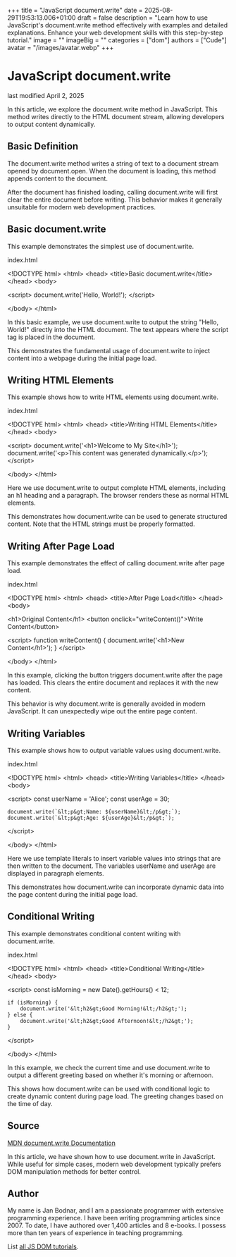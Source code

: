 +++
title = "JavaScript document.write"
date = 2025-08-29T19:53:13.006+01:00
draft = false
description = "Learn how to use JavaScript's document.write method effectively with examples and detailed explanations. Enhance your web development skills with this step-by-step tutorial."
image = ""
imageBig = ""
categories = ["dom"]
authors = ["Cude"]
avatar = "/images/avatar.webp"
+++

# JavaScript document.write

last modified April 2, 2025

In this article, we explore the document.write method in
JavaScript. This method writes directly to the HTML document stream,
allowing developers to output content dynamically.

## Basic Definition

The document.write method writes a string of text to a
document stream opened by document.open. When the document
is loading, this method appends content to the document.

After the document has finished loading, calling document.write
will first clear the entire document before writing. This behavior makes
it generally unsuitable for modern web development practices.

## Basic document.write

This example demonstrates the simplest use of document.write.

index.html
    

&lt;!DOCTYPE html&gt;
&lt;html&gt;
&lt;head&gt;
    &lt;title&gt;Basic document.write&lt;/title&gt;
&lt;/head&gt;
&lt;body&gt;

&lt;script&gt;
    document.write('Hello, World!');
&lt;/script&gt;

&lt;/body&gt;
&lt;/html&gt;

In this basic example, we use document.write to output the
string "Hello, World!" directly into the HTML document. The text appears
where the script tag is placed in the document.

This demonstrates the fundamental usage of document.write to
inject content into a webpage during the initial page load.

## Writing HTML Elements

This example shows how to write HTML elements using document.write.

index.html
    

&lt;!DOCTYPE html&gt;
&lt;html&gt;
&lt;head&gt;
    &lt;title&gt;Writing HTML Elements&lt;/title&gt;
&lt;/head&gt;
&lt;body&gt;

&lt;script&gt;
    document.write('&lt;h1&gt;Welcome to My Site&lt;/h1&gt;');
    document.write('&lt;p&gt;This content was generated dynamically.&lt;/p&gt;');
&lt;/script&gt;

&lt;/body&gt;
&lt;/html&gt;

Here we use document.write to output complete HTML elements,
including an h1 heading and a paragraph. The browser renders these as
normal HTML elements.

This demonstrates how document.write can be used to generate
structured content. Note that the HTML strings must be properly formatted.

## Writing After Page Load

This example demonstrates the effect of calling document.write after page load.

index.html
    

&lt;!DOCTYPE html&gt;
&lt;html&gt;
&lt;head&gt;
    &lt;title&gt;After Page Load&lt;/title&gt;
&lt;/head&gt;
&lt;body&gt;

&lt;h1&gt;Original Content&lt;/h1&gt;
&lt;button onclick="writeContent()"&gt;Write Content&lt;/button&gt;

&lt;script&gt;
    function writeContent() {
        document.write('&lt;h1&gt;New Content&lt;/h1&gt;');
    }
&lt;/script&gt;

&lt;/body&gt;
&lt;/html&gt;

In this example, clicking the button triggers document.write
after the page has loaded. This clears the entire document and replaces
it with the new content.

This behavior is why document.write is generally avoided in
modern JavaScript. It can unexpectedly wipe out the entire page content.

## Writing Variables

This example shows how to output variable values using document.write.

index.html
    

&lt;!DOCTYPE html&gt;
&lt;html&gt;
&lt;head&gt;
    &lt;title&gt;Writing Variables&lt;/title&gt;
&lt;/head&gt;
&lt;body&gt;

&lt;script&gt;
    const userName = 'Alice';
    const userAge = 30;
    
    document.write(`&lt;p&gt;Name: ${userName}&lt;/p&gt;`);
    document.write(`&lt;p&gt;Age: ${userAge}&lt;/p&gt;`);
&lt;/script&gt;

&lt;/body&gt;
&lt;/html&gt;

Here we use template literals to insert variable values into strings that
are then written to the document. The variables userName and
userAge are displayed in paragraph elements.

This demonstrates how document.write can incorporate dynamic
data into the page content during the initial page load.

## Conditional Writing

This example demonstrates conditional content writing with document.write.

index.html
    

&lt;!DOCTYPE html&gt;
&lt;html&gt;
&lt;head&gt;
    &lt;title&gt;Conditional Writing&lt;/title&gt;
&lt;/head&gt;
&lt;body&gt;

&lt;script&gt;
    const isMorning = new Date().getHours() &lt; 12;
    
    if (isMorning) {
        document.write('&lt;h2&gt;Good Morning!&lt;/h2&gt;');
    } else {
        document.write('&lt;h2&gt;Good Afternoon!&lt;/h2&gt;');
    }
&lt;/script&gt;

&lt;/body&gt;
&lt;/html&gt;

In this example, we check the current time and use document.write
to output a different greeting based on whether it's morning or afternoon.

This shows how document.write can be used with conditional
logic to create dynamic content during page load. The greeting changes
based on the time of day.

## Source

[MDN document.write Documentation](https://developer.mozilla.org/en-US/docs/Web/API/Document/write)

In this article, we have shown how to use document.write
in JavaScript. While useful for simple cases, modern web development
typically prefers DOM manipulation methods for better control.

## Author

My name is Jan Bodnar, and I am a passionate programmer with extensive
programming experience. I have been writing programming articles since 2007.
To date, I have authored over 1,400 articles and 8 e-books. I possess more
than ten years of experience in teaching programming.

List [all JS DOM tutorials](/all/#dom).